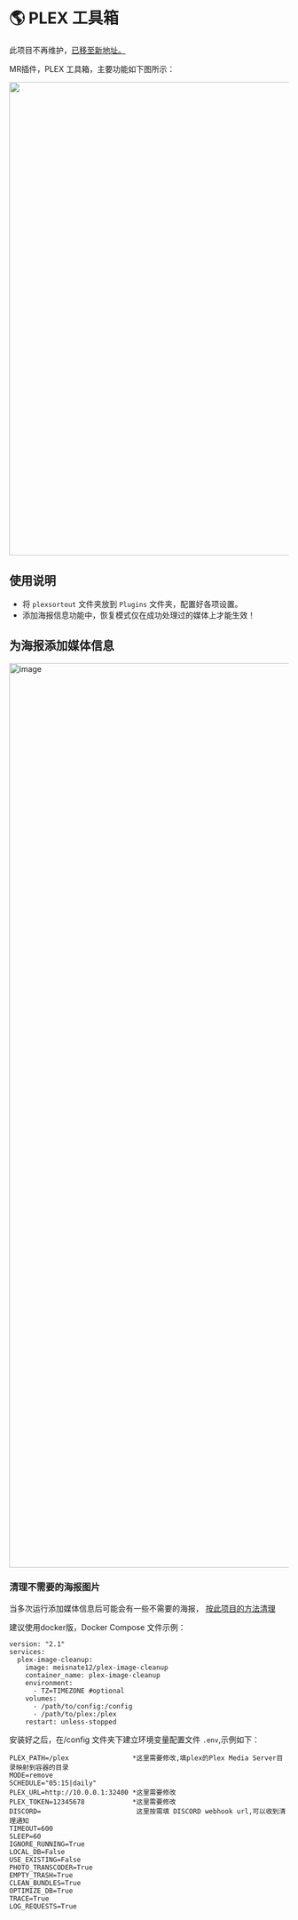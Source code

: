 # 🌎 PLEX 工具箱

此项目不再维护，[已移至新地址。](https://github.com/Alano-i/wecom-notification/tree/main/MR-Plugins/plex_tools)

MR插件，PLEX 工具箱，主要功能如下图所示：

<div align=center><img src="https://github.com/Alano-i/Plex-Tools/assets/68833595/b4d3ea32-ef97-435a-a8c5-8a0723cea8d2" width="852" /></div>

## 使用说明
- 将 `plexsortout` 文件夹放到 `Plugins` 文件夹，配置好各项设置。
- 添加海报信息功能中，恢复模式仅在成功处理过的媒体上才能生效！

## 为海报添加媒体信息

<img width="1628" alt="image" src="https://github.com/Alano-i/Plex-Tools/assets/68833595/aaf76b61-8fba-44f6-96fe-8f0635e1b3d8">

### 清理不需要的海报图片
当多次运行添加媒体信息后可能会有一些不需要的海报， [按此项目的方法清理](https://github.com/meisnate12/Plex-Image-Cleanup)

建议使用docker版，Docker Compose 文件示例：
```console
version: "2.1"
services:
  plex-image-cleanup:
    image: meisnate12/plex-image-cleanup
    container_name: plex-image-cleanup
    environment:
      - TZ=TIMEZONE #optional
    volumes:
      - /path/to/config:/config
      - /path/to/plex:/plex
    restart: unless-stopped
```

安装好之后，在/config 文件夹下建立环境变量配置文件 `.env`,示例如下：
```console
PLEX_PATH=/plex                *这里需要修改,填plex的Plex Media Server目录映射到容器的目录
MODE=remove
SCHEDULE="05:15|daily"
PLEX_URL=http://10.0.0.1:32400 *这里需要修改
PLEX_TOKEN=12345678            *这里需要修改
DISCORD=                        这里按需填 DISCORD webhook url,可以收到清理通知
TIMEOUT=600
SLEEP=60
IGNORE_RUNNING=True
LOCAL_DB=False
USE_EXISTING=False
PHOTO_TRANSCODER=True
EMPTY_TRASH=True
CLEAN_BUNDLES=True
OPTIMIZE_DB=True
TRACE=True
LOG_REQUESTS=True
```


